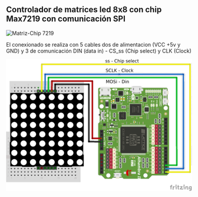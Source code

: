 ## Controlador de matrices led 8x8 con chip Max7219 con comunicación SPI

![Matriz-Chip 7219](https://www.prometec.net/wp-content/uploads/2014/10/matrix_2.jpg)

El conexionado se realiza con 5 cables dos de alimentacion (VCC +5v y GND) y 3 de comunicación DIN (data in) - CS_ss (Chip select) y  CLK (Clock)


![Conexionado](https://github.com/vascodh/Chapuzas-con-FPGA-S-Libres/blob/master/Controladores/Max7219-SPI/Conexion-modulo-max7219.png)
